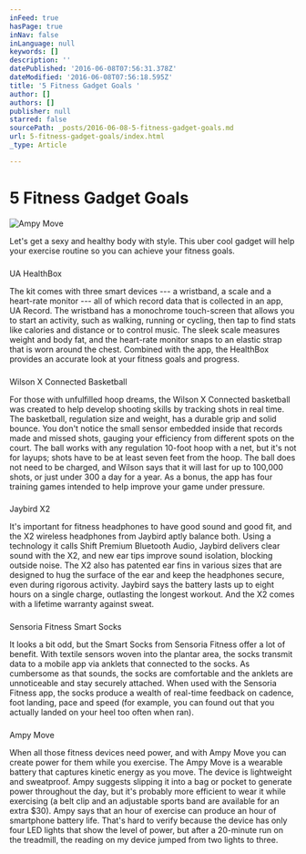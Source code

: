 ```yaml
---
inFeed: true
hasPage: true
inNav: false
inLanguage: null
keywords: []
description: ''
datePublished: '2016-06-08T07:56:31.378Z'
dateModified: '2016-06-08T07:56:18.595Z'
title: '5 Fitness Gadget Goals '
author: []
authors: []
publisher: null
starred: false
sourcePath: _posts/2016-06-08-5-fitness-gadget-goals.md
url: 5-fitness-gadget-goals/index.html
_type: Article

---
```

# 5 Fitness Gadget Goals 

![Ampy Move](https://the-grid-user-content.s3-us-west-2.amazonaws.com/33e33cae-bfb9-4dc9-b0c1-6ab864833c5e.jpg)

Let's get a sexy and healthy body with style. This uber cool gadget will help your exercise routine so you can achieve your fitness goals. 

### 

UA HealthBox

The kit comes with three smart devices --- a wristband, a scale and a heart-rate monitor --- all of which record data that is collected in an app, UA Record. The wristband has a monochrome touch-screen that allows you to start an activity, such as walking, running or cycling, then tap to find stats like calories and distance or to control music. The sleek scale measures weight and body fat, and the heart-rate monitor snaps to an elastic strap that is worn around the chest. Combined with the app, the HealthBox provides an accurate look at your fitness goals and progress.

### 

Wilson X Connected Basketball

For those with unfulfilled hoop dreams, the Wilson X Connected basketball was created to help develop shooting skills by tracking shots in real time. The basketball, regulation size and weight, has a durable grip and solid bounce. You don't notice the small sensor embedded inside that records made and missed shots, gauging your efficiency from different spots on the court. The ball works with any regulation 10-foot hoop with a net, but it's not for layups; shots have to be at least seven feet from the hoop. The ball does not need to be charged, and Wilson says that it will last for up to 100,000 shots, or just under 300 a day for a year. As a bonus, the app has four training games intended to help improve your game under pressure.

### 

Jaybird X2

It's important for fitness headphones to have good sound and good fit, and the X2 wireless headphones from Jaybird aptly balance both. Using a technology it calls Shift Premium Bluetooth Audio, Jaybird delivers clear sound with the X2, and new ear tips improve sound isolation, blocking outside noise. The X2 also has patented ear fins in various sizes that are designed to hug the surface of the ear and keep the headphones secure, even during rigorous activity. Jaybird says the battery lasts up to eight hours on a single charge, outlasting the longest workout. And the X2 comes with a lifetime warranty against sweat.

### 

Sensoria Fitness Smart Socks

It looks a bit odd, but the Smart Socks from Sensoria Fitness offer a lot of benefit. With textile sensors woven into the plantar area, the socks transmit data to a mobile app via anklets that connected to the socks. As cumbersome as that sounds, the socks are comfortable and the anklets are unnoticeable and stay securely attached. When used with the Sensoria Fitness app, the socks produce a wealth of real-time feedback on cadence, foot landing, pace and speed (for example, you can found out that you actually landed on your heel too often when ran).

### 

Ampy Move

When all those fitness devices need power, and with Ampy Move you can create power for them while you exercise. The Ampy Move is a wearable battery that captures kinetic energy as you move. The device is lightweight and sweatproof. Ampy suggests slipping it into a bag or pocket to generate power throughout the day, but it's probably more efficient to wear it while exercising (a belt clip and an adjustable sports band are available for an extra $30). Ampy says that an hour of exercise can produce an hour of smartphone battery life. That's hard to verify because the device has only four LED lights that show the level of power, but after a 20-minute run on the treadmill, the reading on my device jumped from two lights to three.

**[][0][][1][][2][][3]**

[0]: http://www.wilson.com/en-us/explore/basketball/wx.html?version=meter+at+0&module=meter-Links&pgtype=article&contentId=&mediaId=&referrer=http%3A%2F%2Fwww.nytimes.com%2Fpages%2Ftechnology%2Fpersonaltech%2Findex.html&priority=true&action=click&contentCollection=meter-links-click
[1]: http://www.jaybirdsport.com/x2-bluetooth-headphones/?version=meter+at+0&module=meter-Links&pgtype=article&contentId=&mediaId=&referrer=http%3A%2F%2Fwww.nytimes.com%2Fpages%2Ftechnology%2Fpersonaltech%2Findex.html&priority=true&action=click&contentCollection=meter-links-click
[2]: http://www.sensoriafitness.com/?version=meter+at+0&module=meter-Links&pgtype=article&contentId=&mediaId=&referrer=http%3A%2F%2Fwww.nytimes.com%2Fpages%2Ftechnology%2Fpersonaltech%2Findex.html&priority=true&action=click&contentCollection=meter-links-click
[3]: http://www.getampy.com/ampy-move?version=meter+at+0&module=meter-Links&pgtype=article&contentId=&mediaId=&referrer=http%3A%2F%2Fwww.nytimes.com%2Fpages%2Ftechnology%2Fpersonaltech%2Findex.html&priority=true&action=click&contentCollection=meter-links-click